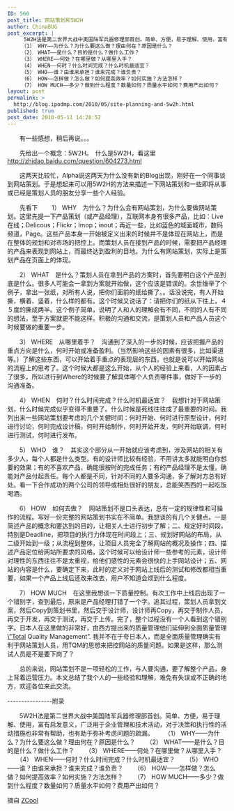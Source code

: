 ```yaml
---
ID: 560
post_title: 网站策划和5W2H
author: ChinaBUG
post_excerpt: |
  　　5W2H法是第二世界大战中美国陆军兵器修理部首创。简单、方便，易于理解、使用，富有启发意义，广泛用于企业管理和技术活动，对于决策和执行性的活动措施也非常有帮助，也有助于弥补考虑问题的疏漏。
  　　（1） WHY——为什么？为什么要这么做？理由何在？原因是什么？
  　　（2） WHAT——是什么？目的是什么？做什么工作？
  　　（3） WHERE——何处？在哪里做？从哪里入手？
  　　（4） WHEN——何时？什么时间完成？什么时机最适宜？
  　　（5） WHO——谁？由谁来承担？谁来完成？谁负责？
  　　（6） HOW——怎样做？怎么做？如何提高效率？如何实施？方法怎样？
  　　（7） HOW MUCH——多少？做到什么程度？数量如何？质量水平如何？费用产出如何？
layout: post
permalink: >
  http://blog.ipodmp.com/2010/05/site-planning-and-5w2h.html
published: true
post_date: 2010-05-11 14:28:52
---
```

　　有一些感想，稍后再说。。。

　　先给出一个概念：5W2H。　什么是5W2H，看这里 <a href="http://zhidao.baidu.com/question/604273.html">http://zhidao.baidu.com/question/604273.html</a>

　　这两天比较忙，Alpha说这两天为什么没有新的Blog出现，刚好在一个同事谈到网站策划。于是想起来可以用5W2H的方法来描述一下网站策划和一些即将从事或已经是策划人员的朋友分享一些个人经验。

　　先看下
　　1） WHY　为什么？为什么会有网站策划，为什么要做网站策划。这里先提一下产品策划（或产品经理），互联网本身有很多产品，比如：Live在线；Delicous；Flickr；Imop；inout；再近一些，比如蓝色的城面城市，数码频道，Page。这些产品本身一开始被定义出来的时候并不是体现在网站上，而是在整体的规划和对市场的把控上。而策划人员在接到产品的时候，需要把产品经理的产品来表现到网站上，而最终达到盈利的目地。为什么有网站策划，实际上是策划产品在页面上的体现。

　　2） WHAT　是什么？策划人员在拿到产品的方案时，首先要明白这个产品到底是什么。很多人可能会一拿到方案就开始做，这个应该是错误的。余世维举了个例子，拿出一张纸，对所有人说，把你们面前的纸给撕了。。话没说完，有人开始撕，横着、竖着，什么样的都有。这个时候又说话了：请把你们的纸从下往上，４５度的撕成两半。这个例子简单，说明了人和人的理解会有不同，不同的人有不同的想法，至于方案就更不能这样。积极的沟通和交流，是策划人员和产品人员这个时候要做的重要一步。

　　3） WHERE　从哪里着手？　沟通到了深入的一步的时候，应该把握产品的重点方向是什么，何时开始或准备盈利。（当然影响这些的因素有很多，比如渠道等。）了解这些东西，可以开始着手重点的表现层的东西，也就是说可以开始网站的流程上的思考了。这个时候大都是这么开始，从个人的经验上来看，人的因素占了很多，所以进行到Where的时候要了解具体哪个人负责哪件事，做好下一步的沟通准备。

　　4） WHEN　何时？什么时间完成？什么时机最适宜？　我想针对于网站策划，什么时候完成似乎变得不重要了。什么时候是死线往往成了最重要的时间。我列出来一些网站策划要考虑的几个关健时间：何时开始、何时进行原型设计，何时进行讨论，何时完成设计稿，何时开始制作，何时开始开发，何时开始联调，何时进行测试，何时进行发布。

　　5） WHO　谁？　其实这个部分从一开始就应该考虑到，涉及网站的相关有多少人，每个人都是什么类型。有的设计师比较有经验，不用讲太多就能明白你想要的效果；有的不喜欢产品，确能很按时的完成任务；有的产品经理不是太懂，确能对产品付起责任。每个人都是不同，针对不同的人要多沟通，多了解对方总有好处。看一下合作成功的两个公司的领导或相处很好的朋友，总能笑西西的一起吃饭喝酒。

　　6） HOW　如何去做？　网站策划不是口头表达，总有一定的规律性和可操作的流程。写好一份完整的网站策划书实在不简单。我想谈的有几个关健点。一是简述产品的概念和要达到的目的，让相关人士进行初步了解；二、规定好时间段，特别是Deadline，把项目的执行力体现在时间段上；三、规划好网站的布局，从二级开始到一级；从流程到整体，让项目人员完全了解网站的概况及操作；四、描述产品定位给网站所要求的风格，这个时候可以给设计师一些参考的元素，设计师对理性的东西往往不是太重视，给他们感性的元素会很快的上手网站设计；五、网站的内容是什么，要确定下来，此时的定义对于网站上线后的测试和修改都相当重要，如果一个产品上线后还改来改去，用户不知道会烦到什么程度。

　　7） HOW MUCH　在这里我想谈一下质量控制。有次工作中上线后出现了一个错别字，查到最后，原来是产品经理打错了一个字。追其过程，策划人员拿到文案，然后Copy到策划书里，然后交于设计师，设计师再Copy，再交于制作人员，再交于开发，再交于测试，再交于上传。完了，整个过程没有一个人看到这个错别字。日本人在这里做的非常好，由西方提出来的质量管理他们延伸到全面质量管理<a href="file://”Total/">\\”Total</a> Quality Management”. 我并不在于夸日本人，而是全面质量管理确实有利于网站策划人员，用TQM的思想来把控网站的质量问题。如果是这样，那么测试人员是不是要下岗了？

　　总的来说，网站策划不是一项轻松的工作，与人要沟通，要了解整个产品，身上背着运营压力。本文总结了我个人的一些经验和理解，难免有失误或不正确的地方，欢迎各位来此交流。

----------------附录

　　5W2H法是第二世界大战中美国陆军兵器修理部首创。简单、方便，易于理解、使用，富有启发意义，广泛用于企业管理和技术活动，对于决策和执行性的活动措施也非常有帮助，也有助于弥补考虑问题的疏漏。
　　（1） WHY——为什么？为什么要这么做？理由何在？原因是什么？
　　（2） WHAT——是什么？目的是什么？做什么工作？
　　（3） WHERE——何处？在哪里做？从哪里入手？
　　（4） WHEN——何时？什么时间完成？什么时机最适宜？
　　（5） WHO——谁？由谁来承担？谁来完成？谁负责？
　　（6） HOW——怎样做？怎么做？如何提高效率？如何实施？方法怎样？
　　（7） HOW MUCH——多少？做到什么程度？数量如何？质量水平如何？费用产出如何？

摘自 <a href="http://share.zcool.com.cn/thread-6503-1-1.html" target="_blank">ZCool</a>